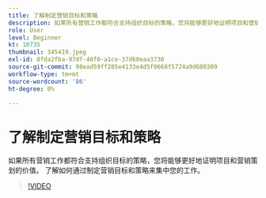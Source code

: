 ```yaml
---
title: 了解制定营销目标和策略
description: 如果所有营销工作都符合支持组织目标的策略，您将能够更好地证明项目和营销策划的价值。
role: User
level: Beginner
kt: 10735
thumbnail: 345419.jpeg
exl-id: 8fda2fba-97df-48f0-a1ce-37d60eaa3730
source-git-commit: 98ead59ff285e4133e4d5f0668f5724a9d680309
workflow-type: tm+mt
source-wordcount: '86'
ht-degree: 0%

---
```


# 了解制定营销目标和策略

如果所有营销工作都符合支持组织目标的策略，您将能够更好地证明项目和营销策划的价值。 了解如何通过制定营销目标和策略来集中您的工作。

>[!VIDEO](https://video.tv.adobe.com/v/345419/?quality=12&learn=on)
